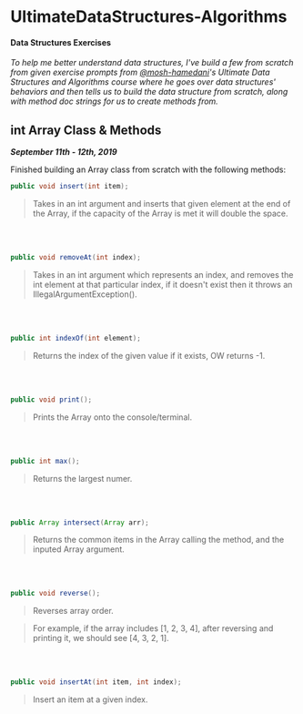 # UltimateDataStructures-Algorithms
#### Data Structures Exercises

<em> To help me better understand data structures, I've build a few from scratch from given exercise prompts from [@mosh-hamedani](https://github.com/mosh-hamedani)'s
Ultimate Data Structures and Algorithms course where he goes over data structures' behaviors and then tells us to build the
data structure from scratch, along with method doc strings for us to create methods from.</em> 

## int Array Class & Methods
***September 11th - 12th, 2019***

Finished building an Array class from scratch with the following methods: 

```java 
public void insert(int item);
```
 > Takes in an int argument and inserts that given element at the end of the Array, if the capacity of the Array is met it will double the space.
 <br>
 <br>
 
```java
public void removeAt(int index);
```
> Takes in an int argument which represents an index, and removes the int element at that particular index, if it doesn't exist then it throws an IllegalArgumentException().
<br>
<br>
 
```java
public int indexOf(int element);
```
> Returns the index of the given value if it exists, OW returns -1.
<br>
<br>

```java
public void print();
```
> Prints the Array onto the console/terminal.
<br>
<br>

```java
public int max();
```
> Returns the largest numer.
<br>
<br> 

```java
public Array intersect(Array arr);
```
> Returns the common items in the Array calling the method, and the inputed Array argument.
<br>
<br> 

```java
public void reverse();
```
> Reverses array order.

>For example, if the array includes [1, 2, 3, 4], after reversing and printing it, we should see [4, 3, 2, 1].
<br>
<br> 

```java
public void insertAt(int item, int index);
```
> Insert an item at a given index.
